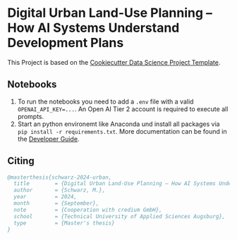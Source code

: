 # Digital Urban Land-Use Planning – How AI Systems Understand Development Plans

This Project is based on the <a target="_blank" href="https://drivendata.github.io/cookiecutter-data-science/">Cookiecutter Data Science Project Template</a>.

## Notebooks

1. To run the notebooks you need to add a `.env` file with a valid `OPENAI_API_KEY=...`. An Open AI Tier 2 account is required to execute all prompts.
2. Start an python environemt like Anaconda und install all packages via `pip install -r requirements.txt`. More documentation can be found in the [Developer Guide](./docs/dev.md).

## Citing

```bibtex
@masterthesis{schwarz-2024-urban,
  title        = {Digital Urban Land-Use Planning – How AI Systems Understand Development Plans},
  author       = {Schwarz, M.},
  year         = 2024,
  month        = {September},
  note         = {Cooperation with credium GmbH},
  school       = {Technical University of Applied Sciences Augsburg},
  type         = {Master's thesis}
}
```
